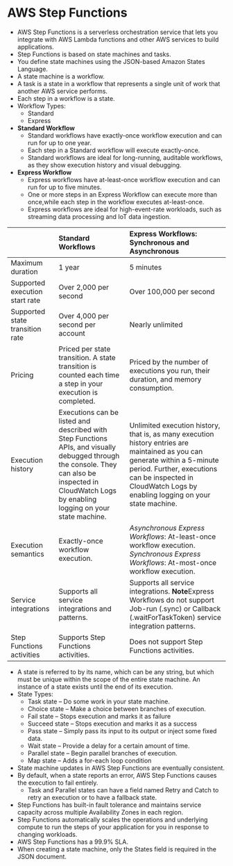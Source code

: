 # AWS Step Functions
- AWS Step Functions is a serverless orchestration service that lets you integrate with AWS Lambda functions and other AWS services to build applications.
- Step Functions is based on state machines and tasks.
- You define state machines using the JSON-based Amazon States Language.
- A state machine is a workflow.
- A task is a state in a workflow that represents a single unit of work that another AWS service performs.
- Each step in a workflow is a state.
- Workflow Types:
  - Standard 
  - Express 
- **Standard Workflow**
  - Standard workflows have exactly-once workflow execution and can run for up to one year.
  - Each step in a Standard workflow will execute exactly-once. 
  - Standard workflows are ideal for long-running, auditable workflows, as they show execution history and visual debugging. 
- **Express Workflow**
  - Express workflows have at-least-once workflow execution and can run for up to five minutes.
  - One or more steps in an Express Workflow can execute more than once,while each step in the workflow executes at-least-once.
  - Express workflows are ideal for high-event-rate workloads, such as streaming data processing and IoT data ingestion.
  
|                                 | Standard Workflows                                           | Express Workflows: Synchronous and Asynchronous              |
| :------------------------------ | :----------------------------------------------------------- | :----------------------------------------------------------- |
| Maximum duration                | 1 year                                                       | 5 minutes                                                    |
| Supported execution start rate  | Over 2,000 per second                                        | Over 100,000 per second                                      |
| Supported state transition rate | Over 4,000 per second per account                            | Nearly unlimited                                             |
| Pricing                         | Priced per state transition. A state transition is counted each time a step in your execution is completed. | Priced by the number of executions you run, their duration, and memory consumption. |
| Execution history               | Executions can be listed and described with Step Functions APIs, and visually debugged through the console. They can also be inspected in CloudWatch Logs by enabling logging on your state machine. | Unlimited execution history, that is, as many execution history entries are maintained as you can generate within a 5-minute period. Further, executions can be inspected in CloudWatch Logs by enabling logging on your state machine. |
| Execution semantics             | Exactly-once workflow execution.                             | *Asynchronous Express Workflows*: At-least-once workflow execution. *Synchronous Express Workflows*: At-most-once workflow execution. |
| Service integrations            | Supports all service integrations and patterns.              | Supports all service integrations. **Note**Express Workflows do not support Job-run (.sync) or Callback (.waitForTaskToken) service integration patterns. |
| Step Functions activities       | Supports Step Functions activities.                          | Does not support Step Functions activities.                  |
- A state is referred to by its name, which can be any string, but which must be unique within the scope of the entire state machine. 
  An instance of a state exists until the end of its execution.
- State Types:
  - Task state – Do some work in your state machine. 
  - Choice state – Make a choice between branches of execution.
  - Fail state – Stops execution and marks it as failure
  - Succeed state – Stops execution and marks it as a success
  - Pass state – Simply pass its input to its output or inject some fixed data.
  - Wait state – Provide a delay for a certain amount of time.
  - Parallel state – Begin parallel branches of execution.
  - Map state – Adds a for-each loop condition
- State machine updates in AWS Step Functions are eventually consistent.
- By default, when a state reports an error, AWS Step Functions causes the execution to fail entirely.
  - Task and Parallel states can have a field named Retry and Catch to retry an execution or to have a fallback state.
- Step Functions has built-in fault tolerance and maintains service capacity across multiple Availability Zones in each region.
- Step Functions automatically scales the operations and underlying compute to run the steps of your application for you in response to changing workloads.
- AWS Step Functions has a 99.9% SLA.
- When creating a state machine, only the States field is required in the JSON document.


